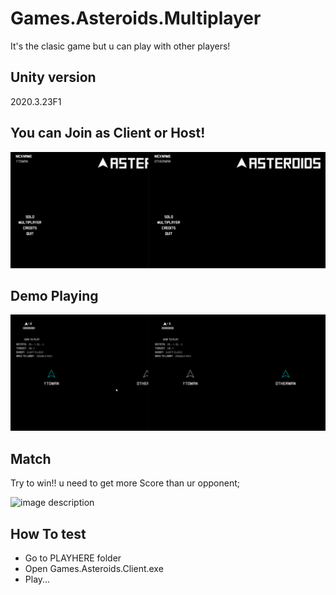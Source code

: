 # Games.Asteroids.Multiplayer
It's the clasic game but u can play with other players!

## Unity version

2020.3.23F1

## You can Join as Client or Host!

![image description](Images/JoinToMatch.gif)

## Demo Playing

![image description](Images/Playing.gif)

## Match

Try to win!! u need to get more Score than ur opponent;

![image description](Images/EndMatch.gif)

## How To test

- Go to PLAYHERE folder
- Open Games.Asteroids.Client.exe
- Play...